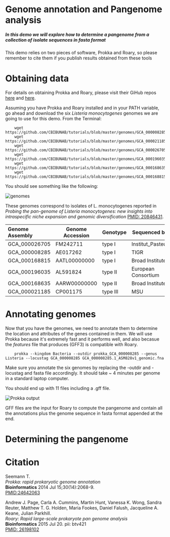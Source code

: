 # Genome annotation and Pangenome analysis

##### In this demo we will explore how to determine a pangenome from a collection of isolate sequences in fasta format

This demo relies on two pieces of software, Prokka and Roary, so please remember to cite them if you publish results obtained from these tools

# Obtaining data

For details on obtaining Prokka and Roary, please visit their GiHub repos [here](https://github.com/tseemann/prokka/blob/master/README.md) and [here](https://github.com/sanger-pathogens/Roary/blob/master/README.md).

Assuming you have Prokka and Roary installed and in your PATH variable, go ahead and download the six *Listeria monocytogenes* genomes we are going to use for this demo. From the Terminal:

		wget https://github.com/CBIBUNAB/tutorials/blob/master/genomes/GCA_000008285.1_ASM828v1_genomic.fna
		wget https://github.com/CBIBUNAB/tutorials/blob/master/genomes/GCA_000021185.1_ASM2118v1_genomic.fna
		wget https://github.com/CBIBUNAB/tutorials/blob/master/genomes/GCA_000026705.1_ASM2670v1_genomic.fna
		wget https://github.com/CBIBUNAB/tutorials/blob/master/genomes/GCA_000196035.1_ASM19603v1_genomic.fna
		wget https://github.com/CBIBUNAB/tutorials/blob/master/genomes/GCA_000168635.2_ASM16863v2_genomic.fna
		wget https://github.com/CBIBUNAB/tutorials/blob/master/genomes/GCA_000168815.1_ASM16881v1_genomic.fna

You should see something like the following:

![genomes](https://github.com/CBIBUNAB/tutorials/blob/master/img/genomes.png)


These genomes correspond to isolates of L. monocytogenes reported in *Probing the pan-genome of Listeria monocytogenes: new insights into intraspecific niche expansion and genomic diversification* [PMID: 20846431](http://www.ncbi.nlm.nih.gov/pubmed/?term=20846431).

| Genome Assembly | Genome Accession |  Genotype  | Sequenced by |
|:------------- | 	--------------- 	| -------------| ------------ |
| GCA_000026705	| 	FM242711			| type I      | Institut_Pasteur|
| GCA_000008285	| 	AE017262			| type I      | TIGR|
| GCA_000168815	| 	AATL00000000		| type I      | Broad Institute|
| GCA_000196035 |	AL591824			| type II     | European Consortium|
| GCA_000168635	| 	AARW00000000		| type II     | Broad Institute |
| GCA_000021185	| 	CP001175			| type III    | MSU|

# Annotating genomes

Now that you have the genomes, we need to annotate them to determine the location and attributes of the genes contained in them. We will use Prokka because it's extremely fast and it performs well, and also becasue the *features* file that produces (GFF3) is compatible with Roary.

		prokka --kingdom Bacteria --outdir prokka_GCA_000008285 --genus Listeria --locustag GCA_000008285 GCA_000008285.1_ASM828v1_genomic.fna

Make sure you annotate the six genomes by replacing the -outdir and -locustag and fasta file accordingly. It should take ~ 4 minutes per genome in a standard laptop computer.

You should end up with 11 files including a .gff file. 

![Prokka output](https://github.com/CBIBUNAB/tutorials/blob/master/img/prokka.png)

GFF files are the input for Roary to compute the pangenome and contain all the annotations plus the genome sequence in fasta format appended at the end.

# Determining the pangenome



# Citation

Seemann T.  
*Prokka: rapid prokaryotic genome annotation*  
**Bioinformatics** 2014 Jul 15;30(14):2068-9.   
[PMID:24642063](http://www.ncbi.nlm.nih.gov/pubmed/24642063)  

Andrew J. Page, Carla A. Cummins, Martin Hunt, Vanessa K. Wong, Sandra Reuter, Matthew T. G. Holden, Maria Fookes, Daniel Falush, Jacqueline A. Keane, Julian Parkhill.   
*Roary: Rapid large-scale prokaryote pan genome analysis*  
**Bioinformatics** 2015 Jul 20. pii: btv421  
[PMID: 26198102](http://www.ncbi.nlm.nih.gov/pubmed/26198102)


